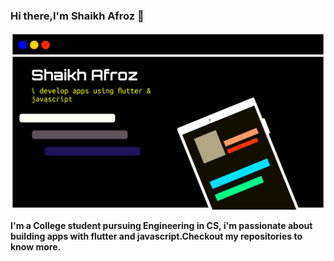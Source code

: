 ### Hi there,I'm Shaikh Afroz 👋

<img src="https://github.com/Afroz-Shaikh/Afroz-Shaikh/blob/master/icons/afroz.png" alt="s1" width="1000">

<b>I'm a College student pursuing Engineering in CS, i'm passionate about building apps with flutter and javascript.Checkout my repositories to know more.</b>

 
